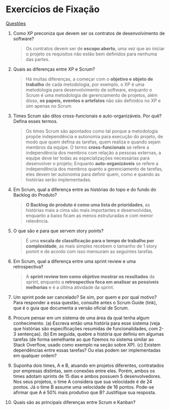 # Exercícios de Fixação
[Questões](https://engsoftmoderna.info/cap2.html#exercícios-de-fixação)

1. Como XP preconiza que devem ser os contratos de desenvolvimento de software?

    > Os contratos devem ser de **escopo aberto**, uma vez que ao iniciar o projeto os requisitos não estão bem definidos para nenhuma das partes.

2. Quais as diferenças entre XP e Scrum?

    > Há muitas diferenças, a começar com o **objetivo e objeto de trabalho** de cada metodologia, por exemplo, o XP é uma metodologia para desenvolvimento de software, enquanto o Scrum é uma metodologia de gerenciamento de projetos, além disso, **os papeis, eventos e artefatos** não são definidos no XP e sim apenas no Scrum.

3. Times Scrum são ditos cross-funcionais e auto-organizáveis. Por quê? Defina esses termos.

    > Os times Scrum são apontados como tal porque a metodologia propõe independência e autonomia para execução do projeto, de modo que quem defina as tarefas, quem realiza e quando sejam membros da equipe. O termo **cross-funcionais** se refere a independência dos membros com relação a pessoas externas, a equipe deve ter todas as especializações necessárias para desenvolver o projeto; Enquanto **auto-organizáveis** se refere a independência dos membros quanto a gerenciamento de tarefas, eles devem ter autonomia para definir quem, como e quando as histórias serão implementadas.

4. Em Scrum, qual a diferença entre as histórias do topo e do fundo do Backlog do Produto?

    > **O Backlog do produto é como uma lista de prioridades**, as histórias mais a cima são mais importantes e desenvolvidas, enquanto a baixo ficam as menos estruturadas e com menor relevência.

5. O que são e para que servem story points?

    > É uma **escala de classificação para o tempo de trabalho por complexidade**, as mais simples recebem o tamanho de 1 story ponint e de acordo com isso mensuram as seguintes tarefas. 

6. Em Scrum, qual a diferença entre uma sprint review e uma retrospectiva?

    > A **sprint review tem como objetivo mostrar os resultados** da sprint, enquanto a **retrospectiva foca em analisar as possíveis melhorias** e é a última atividade da sprint.

7. Um sprint pode ser cancelado? Se sim, por quem e por qual motivo? Para responder a essa questão, consulte antes o Scrum Guide (link), que é o guia que documenta a versão oficial de Scrum.

    > 

8. Procure pensar em um sistema de uma área da qual tenha algum conhecimento. (a) Escreva então uma história para esse sistema (veja que histórias são especificações resumidas de funcionalidades, com 2-3 sentenças). (b) Em seguida, quebre a história que definiu em algumas tarefas (de forma semelhante ao que fizemos no sistema similar ao Stack Overflow, usado como exemplo na seção sobre XP). (c) Existem dependências entre essas tarefas? Ou elas podem ser implementadas em qualquer ordem?

9. Suponha dois times, A e B, atuando em projetos diferentes, contratados por empresas distintas, sem conexões entre eles. Porém, ambos os times adotam sprints de 15 dias e ambos possuem 5 desenvolvedores. Nos seus projetos, o time A considera que sua velocidade é de 24 pontos. Já o time B assume uma velocidade de 16 pontos. Pode-se afirmar que A é 50% mais produtivo que B? Justifique sua resposta.

10. Quais são as principais diferenças entre Scrum e Kanban?